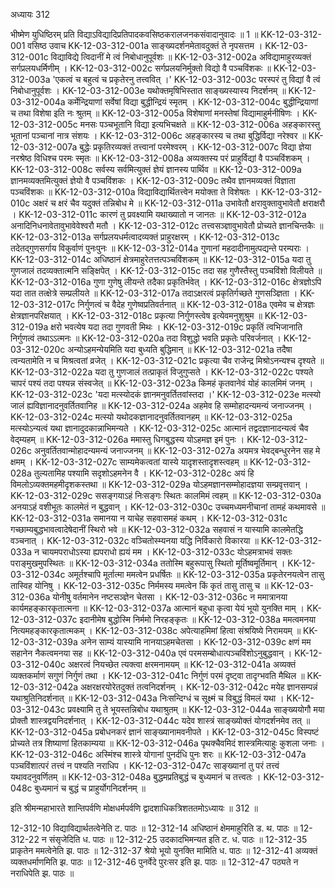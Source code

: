 अध्यायः 312

भीष्मेण युधिष्ठिरम् प्रति विद्याऽविद्यादिप्रतिपादकवसिष्ठकरालजनकसंवादानुवादः ॥ 1 ॥
KK-12-03-312-001	वसिष्ठ उवाच 
KK-12-03-312-001a	साङ्ख्यदर्शनमेतावदुक्तं ते नृपसत्तम ।
KK-12-03-312-001c	विद्याविद्ये त्विदानीं मे त्वं निबोधानुपूर्वशः ॥
KK-12-03-312-002a	अविद्यामाहुरव्यक्तं सर्गप्रलयधर्मिणीम् ।
KK-12-03-312-002c	सर्गप्रलयनिर्मुक्तो विद्यो वै पञ्चविंशकः ॥
KK-12-03-312-003a	'एकत्वं च बहुत्वं च प्रकृतेरनु तत्त्ववित् ।'
KK-12-03-312-003c	परस्परं तु विद्यां वै त्वं निबोधानुपूर्वशः ।
KK-12-03-312-003e	यथोक्तमृषिभिस्तात साङ्ख्यस्यास्य निदर्शनम् ॥
KK-12-03-312-004a	कर्मेन्द्रियाणां सर्वेषां विद्या बुद्धीन्द्रियं स्मृतम् ।
KK-12-03-312-004c	बुद्धीन्द्रियाणां च तथा विशेषा इति नः श्रुतम् ॥
KK-12-03-312-005a	विशेषाणां मनस्तेषां विद्यामाहुर्मनीषिणः ।
KK-12-03-312-005c	मनसः पञ्चभूतानि विद्या इत्यभिचक्षते ॥
KK-12-03-312-006a	अहङ्कारस्तु भूतानां पञ्चानां नात्र संशयः ।
KK-12-03-312-006c	अहङ्कारस्य च तथा बुद्धिर्विद्या नरेश्वर ॥
KK-12-03-312-007a	बुद्धेः प्रकृतिरव्यक्तं तत्त्वानां परमेश्वरम् ।
KK-12-03-312-007c	विद्या ज्ञेया नरश्रेष्ठ विधिश्च परमः स्मृतः ॥
KK-12-03-312-008a	अव्यक्तस्य परं प्राहुर्विद्यां वै पञ्चविंशकम् ।
KK-12-03-312-008c	सर्वस्य सर्वमित्युक्तं ज्ञेयं ज्ञानस्य पार्थिव ॥
KK-12-03-312-009a	ज्ञानमव्यक्तमित्युक्तं ज्ञेयो वै पञ्चविंशकः ।
KK-12-03-312-009c	तथैव ज्ञानमव्यक्तं विज्ञाता पञ्चविंशकः ॥
KK-12-03-312-010a	विद्याविद्यार्थितत्त्वेन मयोक्ता ते विशेषतः ।
KK-12-03-312-010c	अक्षरं च क्षरं चैव यदुक्तं तन्निबोध मे ॥
KK-12-03-312-011a	उभावेतौ क्षरावुक्तावुभावेतौ क्षराक्षरौ ।
KK-12-03-312-011c	कारणं तु प्रवक्ष्यामि यथाख्यातो न जानतः ॥
KK-12-03-312-012a	अनादिनिधनावेतावुभावेवेश्वरौ मतौ ।
KK-12-03-312-012c	तत्त्वसञ्ज्ञावुभावेतौ प्रोच्यते ज्ञानचिन्तकैः ॥
KK-12-03-312-013a	सर्गप्रलयधर्मत्वादव्यक्तं प्राहुरक्षरम् ।
KK-12-03-312-013c	तदेतद्गुणसर्गाय विकुर्वाणं पुनःपुनः ॥
KK-12-03-312-014a	गुणानां महदादीनामुत्पद्यन्ते परम्पराः ।
KK-12-03-312-014c	अधिष्ठानं क्षेत्रमाहुरेतत्तत्पञ्चविंशकम् ॥
KK-12-03-312-015a	यदा तु गुणजालं तदव्यक्तात्मनि सङ्क्षिपेत् ।
KK-12-03-312-015c	तदा सह गुणैस्तैस्तु पञ्चविंशो विलीयते ॥
KK-12-03-312-016a	गुणा गुणेषु लीयन्ते तदैका प्रकृतिर्भवेत् ।
KK-12-03-312-016c	क्षेत्रज्ञोऽपि यदा तात तत्क्षेत्रे सम्प्रलीयते ॥
KK-12-03-312-017a	तदाऽक्षरत्वं प्रकृतिर्गच्छते गुणसञ्ज्ञिता ।
KK-12-03-312-017c	निर्गुणत्वं च वैदेह गुणेष्वप्रतिवर्तनात् ॥
KK-12-03-312-018a	एवमेव च क्षेत्रज्ञः क्षेत्रज्ञानपरिक्षयात् ।
KK-12-03-312-018c	प्रकृत्या निर्गुणस्त्वेष इत्येवमनुशुश्रुम ॥
KK-12-03-312-019a	क्षरो भवत्येष यदा तदा गुणवती मिथः ।
KK-12-03-312-019c	प्रकृतिं त्वभिजानाति निर्गुणत्वं तथाऽऽत्मनः ॥
KK-12-03-312-020a	तदा विशुद्धो भवति प्रकृतेः परिवर्जनात् ।
KK-12-03-312-020c	अन्योऽहमन्येयमिति यदा बुध्यति बुद्धिमान् ॥
KK-12-03-312-021a	तदैषा त्वन्यतामेति न च मिश्रत्वतां व्रजेत् ।
KK-12-03-312-021c	प्रकृत्या चैव राजेन्द्र मिश्रोऽनन्यश्च दृश्यते ॥
KK-12-03-312-022a	यदा तु गुणजालं तत्प्राकृतं विजुगुप्सते ।
KK-12-03-312-022c	पश्यते चापरं पश्यं तदा पश्यन्न संस्वजेत् ॥
KK-12-03-312-023a	किमहं कृतवानेवं योहं कालमिमं जनम् ।
KK-12-03-312-023c	'यदा मत्स्योदकं ज्ञानमनुवर्तितवांस्तदा ।'
KK-12-03-312-023e	मत्स्यो जालं ह्यविज्ञानादनुवर्तितवानिह ॥
KK-12-03-312-024a	अहमेव हि सम्मोहादन्यमन्यं जनाज्जनम् ।
KK-12-03-312-024c	मत्स्यो यथोदकज्ञानादनुवर्तितवानहम् ॥
KK-12-03-312-025a	मत्स्योऽन्यत्वं यथा ज्ञानादुदकान्नाभिमन्यते ।
KK-12-03-312-025c	आत्मानं तद्वदज्ञानादन्यत्वं चैव वेद्म्यहम् ॥
KK-12-03-312-026a	ममास्तु धिगबुद्धस्य योऽहमज्ञ इमं पुनः ।
KK-12-03-312-026c	अनुवर्तितवान्मोहादन्यमन्यं जनाज्जनम् ॥
KK-12-03-312-027a	अयमत्र भेवद्बन्धुरनेन सह मे क्षमम् ।
KK-12-03-312-027c	साम्यमेकत्वतां यास्ये यादृशस्तादृशस्त्वहम् ॥
KK-12-03-312-028a	तुल्यतामिह पश्यामि सदृशोऽहमनेन वै ।
KK-12-03-312-028c	अयं हि विमलोऽव्यक्तमहमीदृशकस्तथा ॥
KK-12-03-312-029a	योऽहमज्ञानसम्मोहादज्ञया सम्प्रवृत्तवान् ।
KK-12-03-312-029c	ससङ्गयाऽहं निःसङ्गः स्थितः कालमिमं त्वहम् ॥
KK-12-03-312-030a	अनयाऽहं वशीभूतः कालमेतं न बुद्धवान् ।
KK-12-03-312-030c	उच्चमध्यमनीचानां तामहं कथमावसे ॥
KK-12-03-312-031a	समानया न याचेह सहवासमहं कथम् ।
KK-12-03-312-031c	गच्छाम्यबुद्धभावत्वादेषेदानीं स्थिरो भवे ॥
KK-12-03-312-032a	सहवासं न यास्यामि कालमेतद्धि वञ्चनात् ।
KK-12-03-312-032c	वञ्चितोस्म्यनया यद्धि निर्विकारो विकारया ॥
KK-12-03-312-033a	न चायमपराधोऽस्या ह्यपराधो ह्ययं मम ।
KK-12-03-312-033c	योऽहमत्राभवं सक्तः पराङ्मुखमुपस्थितः ॥
KK-12-03-312-034a	ततोस्मि बहुरूपासु स्थितो मूर्तिष्वमूर्तिमान् ।
KK-12-03-312-034c	अमूर्तश्चापि मूर्तात्मा ममत्वेन प्रधर्षितः ॥
KK-12-03-312-035a	प्रकृतेरनयत्वेन तासु तास्विह योनिषु ।
KK-12-03-312-035c	निर्ममस्य ममत्वेन किं कृतं तासु तासु च ॥
KK-12-03-312-036a	योनीषु वर्तमानेन नष्टसञ्ज्ञेन चेतसा ।
KK-12-03-312-036c	न ममात्रानया कार्यमहङ्कारकृतात्मना ॥
KK-12-03-312-037a	आत्मानं बहुधा कृत्वा येयं भूयो युनक्ति माम् ।
KK-12-03-312-037c	इदानीमेष बुद्धोस्मि निर्ममो निरहङ्कृतः ॥
KK-12-03-312-038a	ममत्वमनया नित्यमहङ्कारकृतात्मकम् ।
KK-12-03-312-038c	अपेत्याहमिमां हित्वा संश्रयिष्ये निरामयम् ॥
KK-12-03-312-039a	अनेन साम्यं यास्यामि नानयाऽहमचेतसा ।
KK-12-03-312-039c	क्षणं मम सहानेन नैकत्वमनया सह ॥
KK-12-03-312-040a	एवं परमसम्बोधात्पञ्चविंशोऽनुबुद्धवान् ।
KK-12-03-312-040c	अक्षरत्वं नियच्छेत त्यक्त्वा क्षरमनामयम् ॥
KK-12-03-312-041a	अव्यक्तं व्यक्तकर्माणं सगुणं निर्गुणं तथा ।
KK-12-03-312-041c	निर्गुणं परमं दृष्ट्वा तादृग्भवति मैथिल ॥
KK-12-03-312-042a	अक्षरक्षरयोरेतदुक्तं तत्वनिदर्शनम् ।
KK-12-03-312-042c	मयेह ज्ञानसम्पन्नं यथाश्रुतिनिदर्शनात् ॥
KK-12-03-312-043a	निःसन्दिग्धं च सूक्ष्मं च विबुद्धं विमलं यथा ।
KK-12-03-312-043c	प्रवक्ष्यामि तु ते भूयस्तन्निबोध यथाश्रुतम् ॥
KK-12-03-312-044a	साङ्ख्ययोगौ मया प्रोक्तौ शास्त्रद्वयनिदर्शनात् ।
KK-12-03-312-044c	यदेव शास्त्रं साङ्ख्योक्तं योगदर्शनमेव तत् ॥
KK-12-03-312-045a	प्रबोधनकरं ज्ञानं साङ्ख्यानामवनीपते ।
KK-12-03-312-045c	विस्पष्टं प्रोच्यते तत्र शिष्याणां हितकाम्यया ॥
KK-12-03-312-046a	पृथक्चैवमिदं शास्त्रमित्याहुः कुशला जनाः ।
KK-12-03-312-046c	अस्मिंश्च शास्त्रे योगानां पुनर्दधि पुनः शरः ॥
KK-12-03-312-047a	पञ्चविंशात्परं तत्त्वं न पश्यति नराधिप ।
KK-12-03-312-047c	साङ्ख्यानां तु परं तत्त्वं यथावदनुवर्णितम् ॥
KK-12-03-312-048a	बुद्धमप्रतिबुद्धं च बुध्यमानं च तत्त्वतः ।
KK-12-03-312-048c	बुध्यमानं च बुद्धं च प्राहुर्योगनिदर्शनम् ॥ 

इति श्रीमन्महाभारते शान्तिपर्वणि मोक्षधर्मपर्वणि द्वादशाधिकत्रिशततमोऽध्यायः ॥ 312 ॥

12-312-10 विद्याविद्यार्थतत्वेनेति ट. पाठः ॥ 12-312-14 अधिष्ठानं क्षेममाहुरिति ड. थ. पाठः ॥ 12-312-22 न संसृजेदिति ध. पाठः ॥ 12-312-25 उदकादभिमन्यत इति ट. ध. पाठः ॥ 12-312-35 प्राकृतेन ममत्वेनेति झ. पाठः ॥ 12-312-37 श्रेयो भूयो युनक्ति मामिति ध. पाठः ॥ 12-312-41 अव्यक्तं व्यक्तधर्माणमिति झ. पाठः ॥ 12-312-46 पुनर्वेदे पुरःसर इति झ. पाठः ॥ 12-312-47 पठ्यते न नराधिपेति झ. पाठः ॥
